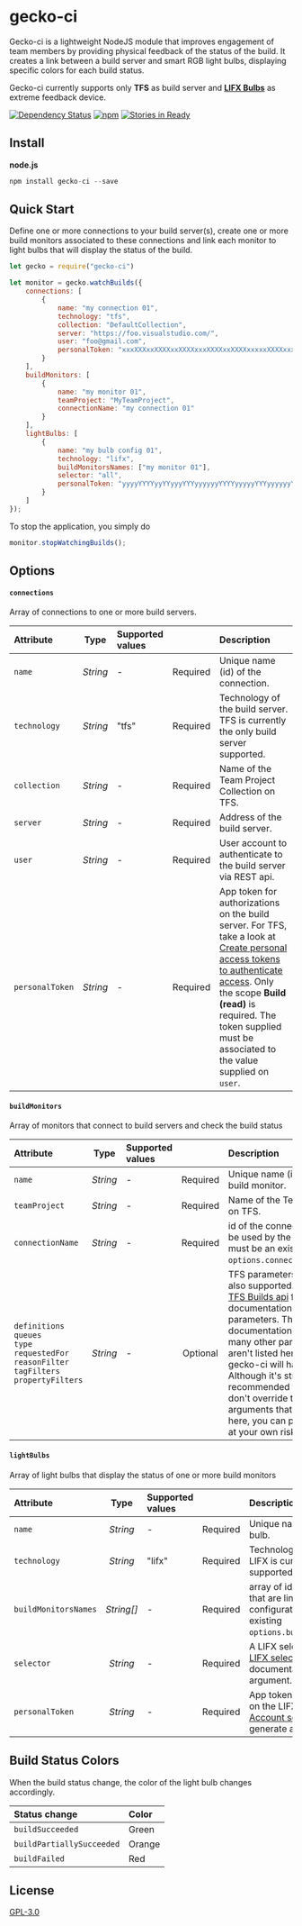 # gecko-ci
Gecko-ci is a lightweight NodeJS module that improves engagement of team members by providing physical feedback of the status of the build. It creates a link between a build server and smart RGB light bulbs, displaying specific colors for each build status.

Gecko-ci currently supports only **TFS** as build server and **[LIFX Bulbs](http://www.lifx.com/)** as extreme feedback device. 

[![Dependency Status](https://david-dm.org/minduca/gecko-ci.svg)](https://david-dm.org/minduca/gecko-ci)
[![npm](https://img.shields.io/npm/dt/gecko-ci.svg)](https://www.npmjs.com/package/gecko-ci)
[![Stories in Ready](https://badge.waffle.io/minduca/gecko-ci.svg?label=ready&title=ready)](http://waffle.io/minduca/gecko-ci)

## Install

**node.js**
```javascript
npm install gecko-ci --save
```
## Quick Start
Define one or more connections to your build server(s), create one or more build monitors associated to these connections and link each monitor to light bulbs that will display the status of the build.

```javascript
let gecko = require("gecko-ci")

let monitor = gecko.watchBuilds({
    connections: [
        {
            name: "my connection 01",
            technology: "tfs",
            collection: "DefaultCollection",
            server: "https://foo.visualstudio.com/",
            user: "foo@gmail.com",
            personalToken: "xxxXXXxxXXXXxxXXXXxxxXXXXxxXXXXxxxxxXXXXxxx"
        }
    ],
    buildMonitors: [
        {
            name: "my monitor 01",
            teamProject: "MyTeamProject",
            connectionName: "my connection 01"
        }
    ],
    lightBulbs: [
        {
            name: "my bulb config 01",
            technology: "lifx",
            buildMonitorsNames: ["my monitor 01"],
            selector: "all",
            personalToken: "yyyyYYYYyyYYyyyYYYyyyyyyYYYYyyyyyYYYyyyyyyYYyyyy"
        }
    ]
});
```

To stop the application, you simply do
```javascript
monitor.stopWatchingBuilds();
```
## Options

#### `connections`
Array of connections to one or more build servers.

| Attribute		   | Type	  | Supported values |  	    | Description |
| :--------------- | :------: | :--------------- | :------: | :---------- |
| `name`		   | *String* | -		         | Required		| Unique name (id) of the connection. |
| `technology`	   | *String* | "tfs"		     | Required		| Technology of the build server. TFS is currently the only build server supported. |
| `collection`	   | *String* | -		         | Required		| Name of the Team Project Collection on TFS. |
| `server`	       | *String* | -		         | Required		| Address of the build server. |
| `user`           | *String* | -		         | Required		| User account to authenticate to the build server via REST api. |
| `personalToken`  | *String* | -		         | Required		| App token for authorizations on the build server. For TFS, take a look at [Create personal access tokens to authenticate access](https://www.visualstudio.com/en-us/docs/integrate/get-started/auth/overview). Only the scope **Build (read)** is required. The token supplied must be associated to the value supplied on `user`. |

#### `buildMonitors`
Array of monitors that connect to build servers and check the build status

| Attribute		   | Type	  | Supported values |  	    | Description |
| :--------------- | :------: | :--------------- | :------: | :---------- |
| `name`		   | *String* | -                | Required | Unique name (id) of the build monitor. |
| `teamProject`	   | *String* | -		         | Required	| Name of the Team Project on TFS. |
| `connectionName` | *String* | -		         | Required	| id of the connection that will be used by the monitor. it must be an existing `options.connections[].name`. | 
| `definitions`<br/>`queues`<br/>`type`<br/>`requestedFor`<br/>`reasonFilter`<br/>`tagFilters`<br/>`propertyFilters`<br/>	| *String*		| -		| Optional		| TFS parameters that are also supported. Check the [TFS Builds api](https://www.visualstudio.com/en-us/docs/integrate/api/build/builds) for the MSDN documentation of these parameters. The TFS api documentation contains many other parameters that aren't listed here, but gecko-ci will handle them. Although it's strongly recommended that you don't override these arguments that aren't listed here, you can play with them at your own risk. |

#### `lightBulbs`
Array of light bulbs that display the status of one or more build monitors

| Attribute		   | Type	  | Supported values |  	    | Description |
| :--------------- | :------: | :--------------- | :------: | :---------- |
| `name`   		   | *String* | -		         | Required	| Unique name (id) of the light bulb. |
| `technology`	   | *String* | "lifx"		 | Required	| Technology of the light bulb. LIFX is currently the only bulb supported. |
| `buildMonitorsNames`	| *String[]*		| -		| Required		| array of ids of build monitors that are linked to this light bulb configuration. it must be an existing `options.buildMonitors[].name`. |
| `selector`		| *String*		| -		| Required		| A LIFX selector. Check the [LIFX selectors](https://api.developer.lifx.com/docs/selectors) for the documentation of this argument. |
| `personalToken`  |  *String* | -		| Required		| App token for authorizations on the LIFX server. Check the [Account settings](https://cloud.lifx.com/settings) in order to generate a token. |

## Build Status Colors
When the build status change, the color of the light bulb changes accordingly. 

| Status change	            | Color	  |
| :------------------------ | :------ |
| `buildSucceeded`  	    | Green   |
| `buildPartiallySucceeded` | Orange  |
| `buildFailed`		        | Red     |

## License
[GPL-3.0](https://www.gnu.org/licenses/gpl-3.0.html)
